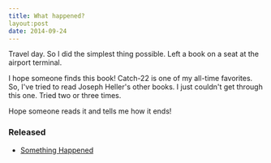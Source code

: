 ```yaml
---
title: What happened?
layout:post
date: 2014-09-24
---
```


Travel day. So I did the simplest thing possible. Left a book on a seat
at the airport terminal.

I hope someone finds this book! Catch-22 is one of my all-time
favorites. So, I've tried to read Joseph Heller's other books. I just
couldn't get through this one. Tried two or three times.

Hope someone reads it and tells me how it ends!

### Released

- [Something Happened](http://www.bookcrossing.com/journal/12859590/)
